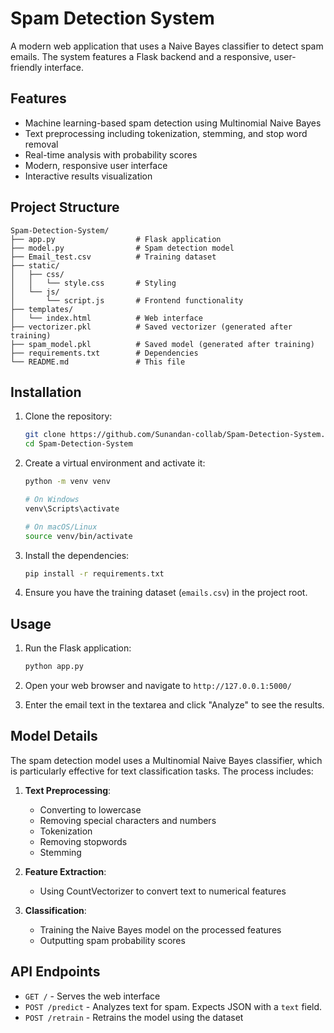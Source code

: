 # Spam Detection System

A modern web application that uses a Naive Bayes classifier to detect spam emails. The system features a Flask backend and a responsive, user-friendly interface.

## Features

- Machine learning-based spam detection using Multinomial Naive Bayes
- Text preprocessing including tokenization, stemming, and stop word removal
- Real-time analysis with probability scores
- Modern, responsive user interface
- Interactive results visualization

## Project Structure

```
Spam-Detection-System/
├── app.py                  # Flask application
├── model.py                # Spam detection model
├── Email_test.csv          # Training dataset
├── static/
│   ├── css/
│   │   └── style.css       # Styling
│   └── js/
│       └── script.js       # Frontend functionality
├── templates/
│   └── index.html          # Web interface
├── vectorizer.pkl          # Saved vectorizer (generated after training)
├── spam_model.pkl          # Saved model (generated after training)
├── requirements.txt        # Dependencies
└── README.md               # This file
```

## Installation

1. Clone the repository:
   ```bash
   git clone https://github.com/Sunandan-collab/Spam-Detection-System.git
   cd Spam-Detection-System
   ```

2. Create a virtual environment and activate it:
   ```bash
   python -m venv venv
   
   # On Windows
   venv\Scripts\activate
   
   # On macOS/Linux
   source venv/bin/activate
   ```

3. Install the dependencies:
   ```bash
   pip install -r requirements.txt
   ```

4. Ensure you have the training dataset (`emails.csv`) in the project root.

## Usage

1. Run the Flask application:
   ```bash
   python app.py
   ```

2. Open your web browser and navigate to `http://127.0.0.1:5000/`

3. Enter the email text in the textarea and click "Analyze" to see the results.

## Model Details

The spam detection model uses a Multinomial Naive Bayes classifier, which is particularly effective for text classification tasks. The process includes:

1. **Text Preprocessing**:
   - Converting to lowercase
   - Removing special characters and numbers
   - Tokenization
   - Removing stopwords
   - Stemming

2. **Feature Extraction**:
   - Using CountVectorizer to convert text to numerical features

3. **Classification**:
   - Training the Naive Bayes model on the processed features
   - Outputting spam probability scores

## API Endpoints

- `GET /` - Serves the web interface
- `POST /predict` - Analyzes text for spam. Expects JSON with a `text` field.
- `POST /retrain` - Retrains the model using the dataset

